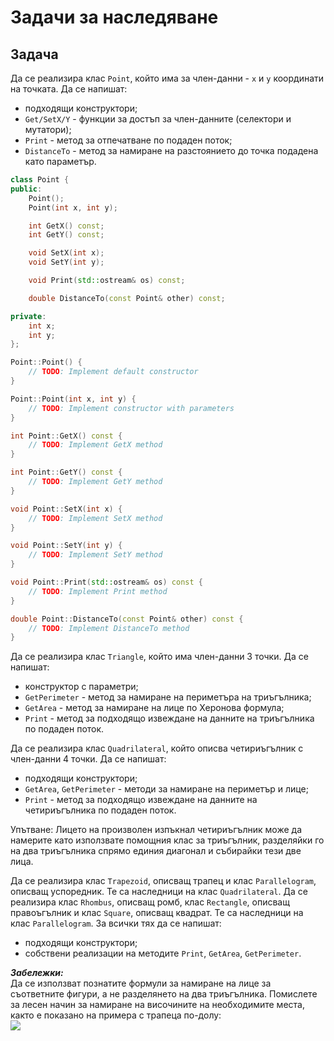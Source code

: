 # Задачи за наследяване

## Задача 
Да се реализира клас `Point`, който има за член-данни - `x` и `y` координати на точката.
Да се напишат: 
- подходящи конструктори;
- `Get/SetX/Y` - функции за достъп за член-данните (селектори и мутатори);
- `Print` - метод за отпечатване по подаден поток;
- `DistanceTo` - метод за намиране на разстоянието до точка подадена като параметър.

```cpp
class Point {
public:
    Point();
    Point(int x, int y);

    int GetX() const;
    int GetY() const;

    void SetX(int x);
    void SetY(int y);

    void Print(std::ostream& os) const;

    double DistanceTo(const Point& other) const;

private:
    int x; 
    int y; 
};

Point::Point() {
    // TODO: Implement default constructor
}

Point::Point(int x, int y) {
    // TODO: Implement constructor with parameters
}

int Point::GetX() const {
    // TODO: Implement GetX method
}

int Point::GetY() const {
    // TODO: Implement GetY method
}

void Point::SetX(int x) {
    // TODO: Implement SetX method
}

void Point::SetY(int y) {
    // TODO: Implement SetY method
}

void Point::Print(std::ostream& os) const {
    // TODO: Implement Print method
}

double Point::DistanceTo(const Point& other) const {
    // TODO: Implement DistanceTo method
}
```

Да се реализира клас `Triangle`, който има член-данни 3 точки.
Да се напишат:
- конструктор с параметри;
- `GetPerimeter` - метод за намиране на периметъра на триъгълника;
- `GetArea` - метод за намиране на лице по Херонова формула;
- `Print` - метод за подходящо извеждане на данните на триъгълника по подаден поток.

Да се реализира клас `Quadrilateral`, който описва четириъгълник с член-данни 4 точки.
Да се напишат: 
- подходящи конструктори;
- `GetArea`, `GetPerimeter` - методи за намиране на периметър и лице;
- `Print` - метод за подходящо извеждане на данните на четириъгълника по подаден поток. 

Упътване: Лицето на произволен изпъкнал четириъгълник може да намерите като използвате помощния клас за триъгълник, разделяйки го на два триъгълника спрямо единия диагонал и събирайки тези две лица.

Да се реализира клас `Trapezoid`, описващ трапец и клас `Parallelogram`, описващ успоредник. Те са наследници на клас `Quadrilateral`. 
Да се реализира клас `Rhombus`, описващ ромб, клас `Rectangle`, описващ правоъгълник и клас `Square`, описващ квадрат. Те са наследници на клас `Parallelogram`. 
За всички тях да се напишат: 
- подходящи конструктори;
- собствени реализации на методите `Print`, `GetArea`, `GetPerimeter`.

***Забележки:*** 
<br>Да се използват познатите формули за намиране на лице за съответните фигури, а не разделянето на два триъгълника.
Помислете за лесен начин за намиране на височините на необходимите места, както е показано на примера с трапеца по-долу:
<br>![](https://github.com/xKrashx/Object_Oriented_Programming/blob/main/Practicum/Week%2009/img/435384684_239025919303923_4324171841539782751_n.png?raw=true)

